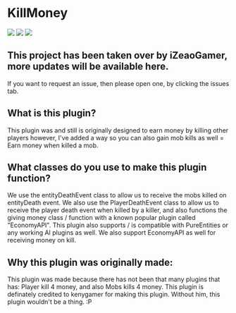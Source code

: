 # KillMoney
![](http://isitmaintained.com/badge/resolution/kenygamer/KillMoney.svg)
![](https://img.shields.io/github/release/kenygamer/KillMoney/all.svg)
![](https://img.shields.io/github/downloads/kenygamer/KillMoney/total.svg)

## This project has been taken over by iZeaoGamer, more updates will be available here.
If you want to request an issue, then please open one, by clicking the issues tab.

## What is this plugin?
This plugin was and still is originally designed to earn money by killing other players however, I've added a way so you can also gain mob kills as well = Earn money when killed a mob.

## What classes do you use to make this plugin function?
We use the entityDeathEvent class to allow us to receive the mobs killed on entityDeath event.
We also use the PlayerDeathEvent class to allow us to receive the player death event when killed by a killer, and also functions the giving money class / function with a known popular plugin called "EconomyAPI".
This plugin also supports / is compatible with PureEntities or any working AI plugins as well.
We also support EconomyAPI as well for receiving money on kill.

## Why this plugin was originally made:
This plugin was made because there has not been that many plugins that has: Player kill 4 money, and also Mobs kills 4 money. This plugin is definately credited to kenygamer for making this plugin. Without him, this plugin wouldn't be a thing. :P

